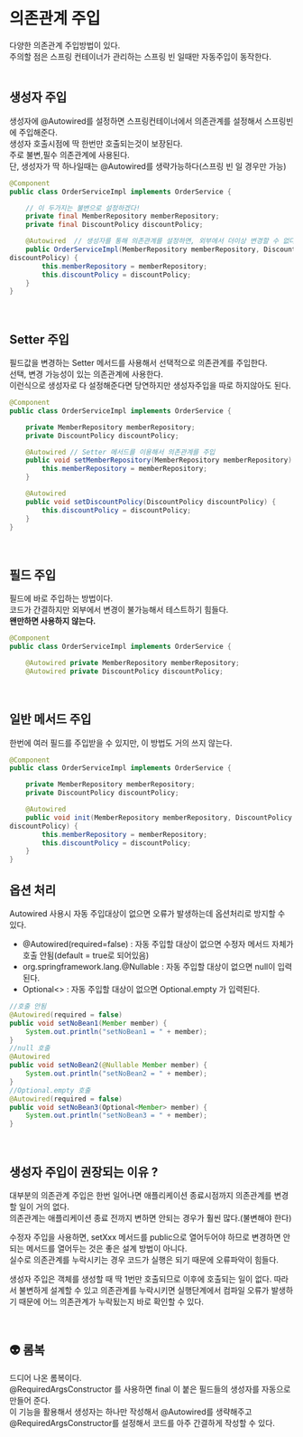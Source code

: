 # 의존관계 주입
다양한 의존관계 주입방법이 있다.  
주의할 점은 스프링 컨테이너가 관리하는 스프링 빈 일때만 자동주입이 동작한다.  
<br>

## 생성자 주입
생성자에 @Autowired를 설정하면 스프링컨테이너에서 의존관계를 설정해서 스프링빈에 주입해준다.  
생성자 호출시점에 딱 한번만 호출되는것이 보장된다.  
주로 불변,필수 의존관계에 사용된다.  
단, 생성자가 딱 하나일때는 @Autowired를 생략가능하다(스프링 빈 일 경우만 가능)  
```Java
@Component 
public class OrderServiceImpl implements OrderService {

    // 이 두가지는 불변으로 설정하겠다!
    private final MemberRepository memberRepository; 
    private final DiscountPolicy discountPolicy;

    @Autowired  // 생성자를 통해 의존관계를 설정하면, 외부에서 더이상 변경할 수 없다
    public OrderServiceImpl(MemberRepository memberRepository, DiscountPolicy 
discountPolicy) { 
        this.memberRepository = memberRepository; 
        this.discountPolicy = discountPolicy; 
    } 
}
```

<br>

## Setter 주입
필드값을 변경하는 Setter 메서드를 사용해서 선택적으로 의존관계를 주입한다.  
선택, 변경 가능성이 있는 의존관계에 사용한다.  
이런식으로 생성자로 다 설정해준다면 당연하지만 생성자주입을 따로 하지않아도 된다.  
```Java
@Component 
public class OrderServiceImpl implements OrderService {

    private MemberRepository memberRepository; 
    private DiscountPolicy discountPolicy;

    @Autowired // Setter 메서드를 이용해서 의존관계를 주입
    public void setMemberRepository(MemberRepository memberRepository) { 
        this.memberRepository = memberRepository; 
    }

    @Autowired 
    public void setDiscountPolicy(DiscountPolicy discountPolicy) { 
        this.discountPolicy = discountPolicy; 
    }
}
```

<br>

## 필드 주입
필드에 바로 주입하는 방법이다.  
코드가 간결하지만 외부에서 변경이 불가능해서 테스트하기 힘들다.  
**왠만하면 사용하지 않는다.**
```Java
@Component 
public class OrderServiceImpl implements OrderService {

    @Autowired private MemberRepository memberRepository; 
    @Autowired private DiscountPolicy discountPolicy;
```

<br>

## 일반 메서드 주입
한번에 여러 필드를 주입받을 수 있지만, 이 방법도 거의 쓰지 않는다.
```Java
@Component 
public class OrderServiceImpl implements OrderService {

    private MemberRepository memberRepository; 
    private DiscountPolicy discountPolicy;

    @Autowired 
    public void init(MemberRepository memberRepository, DiscountPolicy 
discountPolicy) { 
        this.memberRepository = memberRepository; 
        this.discountPolicy = discountPolicy; 
    }
}

```

## 옵션 처리
Autowired 사용시 자동 주입대상이 없으면 오류가 발생하는데 옵션처리로 방지할 수 있다.  
- @Autowired(required=false) : 자동 주입할 대상이 없으면 수정자 메서드 자체가 호출 안됨(default = true로 되어있음) 
- org.springframework.lang.@Nullable : 자동 주입할 대상이 없으면 null이 입력된다. 
- Optional<> : 자동 주입할 대상이 없으면 Optional.empty 가 입력된다.
```Java
//호출 안됨 
@Autowired(required = false) 
public void setNoBean1(Member member) { 
    System.out.println("setNoBean1 = " + member); 
}
//null 호출 
@Autowired 
public void setNoBean2(@Nullable Member member) { 
    System.out.println("setNoBean2 = " + member); 
}
//Optional.empty 호출 
@Autowired(required = false) 
public void setNoBean3(Optional<Member> member) { 
    System.out.println("setNoBean3 = " + member); 
}
```

<br>

## 생성자 주입이 권장되는 이유 ?
대부분의 의존관계 주입은 한번 일어나면 애플리케이션 종료시점까지 의존관계를 변경할 일이 거의 없다.  
의존관계는 애플리케이션 종료 전까지 변하면 안되는 경우가 훨씬 많다.(불변해야 한다)  

수정자 주입을 사용하면, setXxx 메서드를 public으로 열어두어야 하므로 변경하면 안되는 메서드를 열어두는 것은 좋은 설계 방법이 아니다.  
실수로 의존관계를 누락시키는 경우 코드가 실행은 되기 때문에 오류파악이 힘들다.

생성자 주입은 객체를 생성할 때 딱 1번만 호출되므로 이후에 호출되는 일이 없다. 따라서 불변하게 설계할 수 있고 의존관계를 누락시키면 실행단계에서 컴파일 오류가 발생하기 때문에 어느 의존관계가 누락됬는지 바로 확인할 수 있다.  


<br>

## :alien: 롬복
드디어 나온 롬복이다.   
@RequiredArgsConstructor 를 사용하면 final 이 붙은 필드들의 생성자를 자동으로 만들어 준다.  
이 기능을 활용해서 생성자는 하나만 작성해서 @Autowired를 생략해주고 @RequiredArgsConstructor를 설정해서 코드를 아주 간결하게 작성할 수 있다.  
